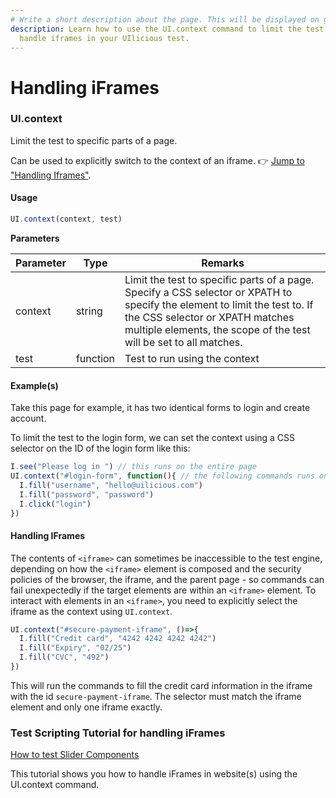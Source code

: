 ```yaml
---
# Write a short description about the page. This will be displayed on google search results.
description: Learn how to use the UI.context command to limit the test to specific parts of a page and
  handle iframes in your UIlicious test.
---
```



# Handling iFrames

### UI.context <a href="#uicontext" id="uicontext"></a>

Limit the test to specific parts of a page.

Can be used to explicitly switch to the context of an iframe. 👉 [Jump to "Handling Iframes"](https://docs.uilicious.com/scripting/ui\_context.html#handling-iframes).

#### Usage <a href="#usage" id="usage"></a>

```javascript
UI.context(context, test)
```

**Parameters**

| Parameter | Type     | Remarks                                                                                                                                                                                                                            |
| --------- | -------- | ---------------------------------------------------------------------------------------------------------------------------------------------------------------------------------------------------------------------------------- |
| context   | string   | Limit the test to specific parts of a page. Specify a CSS selector or XPATH to specify the element to limit the test to. If the CSS selector or XPATH matches multiple elements, the scope of the test will be set to all matches. |
| test      | function | Test to run using the context                                                                                                                                                                                                      |

#### Example(s) <a href="#examples" id="examples"></a>

Take this page for example, it has two identical forms to login and create account.

To limit the test to the login form, we can set the context using a CSS selector on the ID of the login form like this:

```javascript
I.see("Please log in ") // this runs on the entire page
UI.context("#login-form", function(){ // the following commands runs on the login form on
  I.fill("username", "hello@uilicious.com")
  I.fill("password", "password")
  I.click("login")
})
```

#### Handling IFrames <a href="#handling-iframes" id="handling-iframes"></a>

The contents of `<iframe>` can sometimes be inaccessible to the test engine, depending on how the `<iframe>` element is composed and the security policies of the browser, the iframe, and the parent page - so commands can fail unexpectedly if the target elements are within an `<iframe>` element. To interact with elements in an `<iframe>`, you need to explicitly select the iframe as the context using `UI.context`.

```javascript
UI.context("#secure-payment-iframe", ()=>{ 
  I.fill("Credit card", "4242 4242 4242 4242")
  I.fill("Expiry", "02/25")
  I.fill("CVC", "492")
})
```

This will run the commands to fill the credit card information in the iframe with the id `secure-payment-iframe`. The selector must match the iframe element and only one iframe exactly.

### Test Scripting Tutorial for handling iFrames

[How to test Slider Components](/test-scripting-tutorials/testing-iframes.md)

This tutorial shows you how to handle iFrames in website(s) using the UI.context command.
